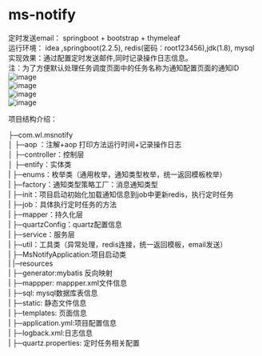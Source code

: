# ms-notify
定时发送email： springboot + bootstrap + thymeleaf    
运行环境： idea ,springboot(2.2.5), redis(密码：root123456),jdk(1.8), mysql     
实现效果：通过配置定时发送邮件,同时记录操作日志信息。    
注：为了方便默认处理任务调度页面中的任务名称为通知配置页面的通知ID   
![image](https://github.com/wlonghui/ms-notify/blob/master/src/main/resources/static/img/msn01.png)  
![image](https://github.com/wlonghui/ms-notify/blob/master/src/main/resources/static/img/msn02.png)  
![image](https://github.com/wlonghui/ms-notify/blob/master/src/main/resources/static/img/msn03.png)  
![image](https://github.com/wlonghui/ms-notify/blob/master/src/main/resources/static/img/msn04.png)  

项目结构介绍：  

├─com.wl.msnotify    
│      ├─aop ：注解+aop  打印方法运行时间+记录操作日志    
│      ├─controller：控制层        
│      ├─entify：实体类       
|      ├─enums：枚举类（通用枚举，通知类型枚举，统一返回模板枚举）    
|      ├─factory：通知类型策略工厂：消息通知类型     
|      ├─init：项目启动初始化加载通知信息到job中更新redis，执行定时任务      
|      ├─job：具体执行定时任务的方法      
|      ├─mapper：持久化层      
|      ├─quartzConfig：quartz配置信息    
|      ├─service：服务层     
|      ├─util：工具类（异常处理，redis连接，统一返回模板，email发送）    
|      ├─MsNotifyApplication:项目启动类     
|
|─resources    
|      ├─generator:mybatis 反向映射     
|      ├─mappper: mappper.xml文件信息        
|      ├─sql: mysql数据库表信息       
|      ├─static: 静态文件信息         
|      ├─templates: 页面信息      
|      ├─application.yml:项目配置信息    
|      ├─logback.xml:日志信息     
|      ├─quartz.properties: 定时任务相关配置    
